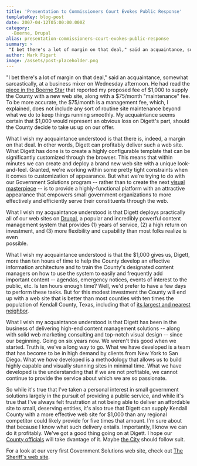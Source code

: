 ```yaml
---
title: 'Presentation to Commissioners Court Evokes Public Response'
templateKey: blog-post
date: 2007-04-12T05:00:00.000Z
category: 
  -Boerne, Drupal
alias: presentation-commissioners-court-evokes-public-response
summary: > 
 "I bet there's a lot of margin on that deal," said an acquaintance, somewhat sarcastically, at a business mixer on Wednesday afternoon. He had read the piece in the Boerne Star that reported my proposed fee of $1,000 to supply the County with a new web site, along with a $75/month "maintenance" fee.
author: Mark Figart
image: /assets/post-placeholder.png
---
```


"I bet there's a lot of margin on that deal," said an acquaintance, somewhat sarcastically, at a business mixer on Wednesday afternoon. He had read the [piece in the Boerne Star](http://boernestar.com/articles/2007/04/12/news/news02.txt) that reported my proposed fee of $1,000 to supply the County with a new web site, along with a $75/month "maintenance" fee. To be more accurate, the $75/month is a management fee, which, I explained, does not include any sort of routine site maintenance beyond what we do to keep things running smoothly. My acquaintance seems certain that $1,000 would represent an obvious loss on Digett's part, should the County decide to take us up on our offer.

What I wish my acquaintance understood is that there is, indeed, a margin on that deal. In other words, Digett can profitably deliver such a web site. What Digett has done is to create a highly configurable template that can be significantly customized through the browser. This means that within minutes we can create and deploy a brand new web site with a unique look-and-feel. Granted, we're working within some pretty tight constraints when it comes to customization of appearance. But what we're trying to do with our Government Solutions program -- rather than to create the next [visual masterpiece](http://crosbystillsnash.com/) -- is to provide a highly-functional platform with an attractive appearance that empowers small government organizations to more effectively and efficiently serve their constituents through the web.

What I wish my acquaintance understood is that Digett deploys practically all of our web sites on [Drupal](http://www.drupal.org/), a popular and incredibly powerful content management system that provides (1) years of service, (2) a high return on investment, and (3) more flexibility and capability than most folks realize is even  
possible.

What I wish my acquaintance understood is that the $1,000 gives us, Digett, more than ten hours of time to help the County develop an effective information architecture and to train the County's designated content managers on how to use the system to easily and frequently add  
important content -- agendas, emergency notices, events of interest to the public, etc. Is ten hours enough time? Well, we'd prefer to have a few days to perform these tasks. But for this modest investment the County will end up with a web site that is better than most counties with ten times the population of Kendall County, Texas, including that of [its largest and nearest neighbor](http://www.co.bexar.tx.us/).

What I wish my acquaintance understood is that Digett has been in the business of delivering high-end content management solutions -- along with solid web marketing consulting and top-notch visual design -- since our beginning. Going on six years now. We weren't this good when we started. Truth is, we've a long way to go. What we have developed is a team that has become to be in high demand by clients from New York to San Diego. What we _have_ developed is a methodology that allows us to build highly capable and visually stunning sites in minimal time. What we have developed is the understanding that if we are not profitable, we cannot continue to provide the service about which we are so passionate.

So while it's true that I've taken a personal interest in small government solutions largely in the pursuit of providing a public service, and while it's true that I've always felt frustration at not being able to deliver an affordable site to small, deserving entities, it's also true that Digett can supply Kendall County with a more effective web site for $1,000 than any regional competitor could likely provide for five times that amount. I'm sure about that because I know what such delivery entails. Importantly, I know we can do it profitably. We've got a good thing going on at Digett. I hope our [County officials](http://www.co.kendall.tx.us/TheCourt05.htm) will take dvantage of it. Maybe [the City](http://www.ci.boerne.tx.us/) should follow suit.

For a look at our very first Government Solutions web site, check out [The Sheriff's web site](http://kendallcountysheriff.com/).